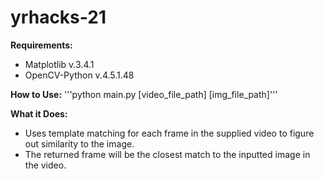 # yrhacks-21

**Requirements:**
  - Matplotlib v.3.4.1
  - OpenCV-Python v.4.5.1.48


**How to Use:**
  '''python main.py [video_file_path] [img_file_path]'''


**What it Does:**
  - Uses template matching for each frame in the supplied video to figure out similarity to the image.
  - The returned frame will be the closest match to the inputted image in the video.
